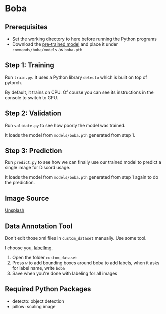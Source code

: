 # Boba

## Prerequisites

- Set the working directory to here before running the Python programs
- Download the [pre-trained model](https://mega.nz/file/Y0ZRnDgb#gLnKv0uYP-5y1LKJIFod-KuZ7hXw1XMUTlbz0GCNFuc) and place it under `commands/boba/models` as `boba.pth`

## Step 1: Training

Run `train.py`. It uses a Python library `detecto` which is built on top of pytorch.

By default, it trains on CPU. Of course you can see its instructions in the console to switch to GPU.

## Step 2: Validation

Run `validate.py` to see how poorly the model was trained.

It loads the model from `models/boba.pth` generated from step 1.

## Step 3: Prediction

Run `predict.py` to see how we can finally use our trained model to predict a single image for Discord usage.

It loads the model from `models/boba.pth` generated from step 1 again to do the prediction.

## Image Source

[Unsplash](https://unsplash.com/)

## Data Annotation Tool

Don't edit those xml files in `custom_dataset` manually. Use some tool.

I choose you, [labelImg](https://github.com/HumanSignal/labelImg).

1. Open the folder `custom_dataset`
2. Press `w` to add bounding boxes around boba to add labels, when it asks for label name, write `boba`
3. Save when you're done with labeling for all images

## Required Python Packages

- detecto: object detection
- pillow: scaling image
